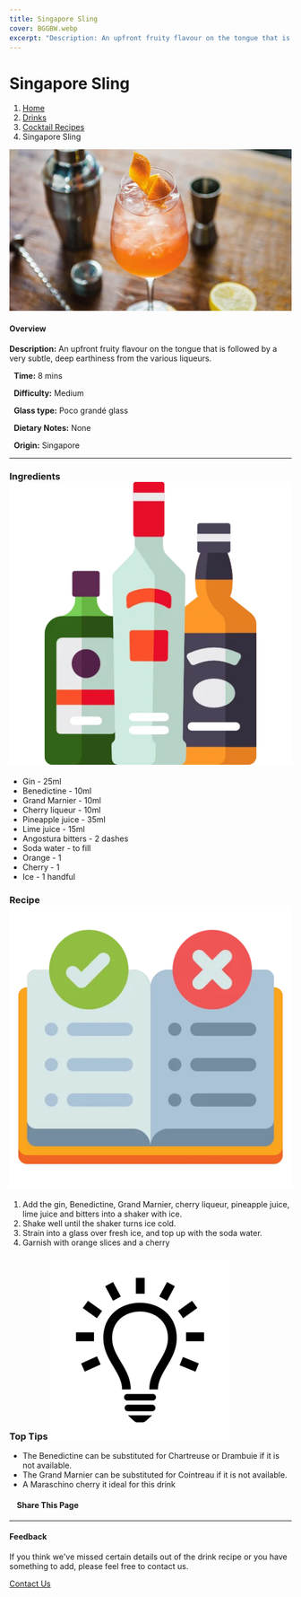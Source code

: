 ```yaml
---
title: Singapore Sling
cover: BGGBW.webp
excerpt: "Description: An upfront fruity flavour on the tongue that is followed by a very subtle, deep earthiness from the various liqueurs."
---
```


# Singapore Sling

1.  [Home](/)
2.  [Drinks](drinks)
3.  [Cocktail Recipes](drinks/cocktailrecipes)
4.  Singapore Sling

![](/images/singaporesling.webp)

#### Overview

**Description:** An upfront fruity flavour on the tongue that is followed by a very subtle, deep earthiness from the various liqueurs.

  **Time:** 8 mins

  **Difficulty:** Medium

  **Glass type:** Poco grandé glass

  **Dietary Notes:** None

  **Origin:** Singapore

* * *

### Ingredients ![target](/images/liquor.webp)

-   Gin - 25ml
-   Benedictine - 10ml
-   Grand Marnier - 10ml
-   Cherry liqueur - 10ml
-   Pineapple juice - 35ml
-   Lime juice - 15ml
-   Angostura bitters - 2 dashes
-   Soda water - to fill
-   Orange - 1
-   Cherry - 1
-   Ice - 1 handful

### Recipe ![target](/images/rules.webp)

1.  Add the gin, Benedictine, Grand Marnier, cherry liqueur, pineapple juice, lime juice and bitters into a shaker with ice.
2.  Shake well until the shaker turns ice cold.
3.  Strain into a glass over fresh ice, and top up with the soda water.
4.  Garnish with orange slices and a cherry

### Top Tips ![target](/images/lightbulb.webp)

-   The Benedictine can be substituted for Chartreuse or Drambuie if it is not available.
-   The Grand Marnier can be substituted for Cointreau if it is not available.
-   A Maraschino cherry it ideal for this drink

####     Share This Page

[](https://www.facebook.com/sharer/sharer.php?u=beergogglegames.co.uk/Drinks/CocktailRecipes/singapore-sling)[](https://www.instagram.com/direct/new/)[](https://twitter.com/intent/tweet?url=beergogglegames.co.uk/Drinks/CocktailRecipes/singapore-sling)

* * *

#### Feedback

If you think we've missed certain details out of the drink recipe or you have something to add, please feel free to contact us.

  
  
  
[Contact Us](contact)
